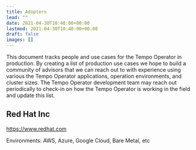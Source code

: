 ```yaml
---
title: Adopters
lead: ""
date: 2021-04-30T10:40:00+00:00
lastmod: 2021-04-30T10:40:00+00:00
draft: false
images: []
---
```


<!--

Insert your entry using this template keeping the list alphabetically sorted:

## <Company/Organization Name>

https://our-link.com/

Environments: AWS, Azure, Google Cloud, Bare Metal, etc


Details (optional):
- Ruler for Tempostack
-->

This document tracks people and use cases for the Tempo Operator in production. By creating a list of production use cases we hope to build a community of advisors that we can reach out to with experience using various the Tempo Operator applications, operation environments, and cluster sizes. The Tempo Operator development team may reach out periodically to check-in on how the Tempo Operator is working in the field and update this list.


## Red Hat Inc

https://www.redhat.com

Environments: AWS, Azure, Google Cloud, Bare Metal, etc
